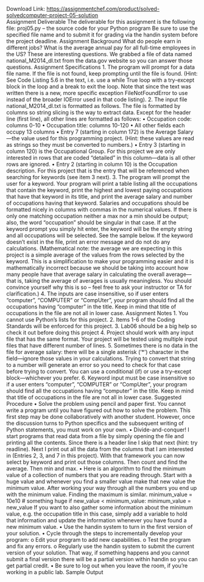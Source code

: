 Download Link: https://assignmentchef.com/product/solved-solvedcomputer-project-05-solution
<br>
Assignment Deliverable The deliverable for this assignment is the following file: proj05.py – the source code for your Python program Be sure to use the specified file name and to submit it for grading via the handin system before the project deadline. Assignment Background What do people earn in different jobs? What is the average annual pay for all full-time employees in the US? These are interesting questions. We grabbed a file of data named national_M2014_dl.txt from the data.gov website so you can answer those questions. Assignment Specifications 1. The program will prompt for a data file name. If the file is not found, keep prompting until the file is found. (Hint: See Code Listing 5.6 in the text, i.e. use a while True loop with a try-except block in the loop and a break to exit the loop. Note that since the text was written there is a new, more specific exception FileNotFoundError to use instead of the broader IOError used in that code listing). 2. The input file national_M2014_dl.txt is formatted as follows. The file is formatted by columns so string slicing is the way to extract data. Except for the header line (first line), all other lines are formatted as follows: • Occupation code: columns 0-10 • Occupation title: columns 10-120 • All other fields each occupy 13 columns • Entry 7 (starting in column 172) is the Average Salary—the value used for this programming project. (Hint: these values are read as strings so they must be converted to numbers.) • Entry 3 (starting in column 120) is the Occupational Group. For this project we are only interested in rows that are coded “detailed” in this column—data is all other rows are ignored. • Entry 2 (starting in column 10) is the Occupation description. For this project that is the entry that will be referenced when searching for keywords (see item 3 next). 3. The program will prompt the user for a keyword. Your program will print a table listing all the occupations that contain the keyword, print the highest and lowest paying occupations that have that keyword in its title, and print the average salary and number of occupations having that keyword. Salaries and occupations should be formatted nicely in columns with commas in the numerical values. If there is only one matching occupation neither a max nor a min should be output; also, the word “occupation” should be singular in that case. If at the keyword prompt you simply hit enter, the keyword will be the empty string and all occupations will be selected. See the sample below. If the keyword doesn’t exist in the file, print an error message and do not do any calculations. (Mathematical note: the average we are expecting in this project is a simple average of the values from the rows selected by the keyword. This is a simplification to make your programming easier and it is mathematically incorrect because we should be taking into account how many people have that average salary in calculating the overall average— that is, taking the average of averages is usually meaningless. You should convince yourself why this is so – feel free to ask your instructor or TA for clarification.) 4. The inputs are case insensitive, so if user enters “computer”, “COMPUTER” or “CompUter”, your program should find all the occupations having “computer” in the title. Keep in mind that title of occupations in the file are not all in lower case. Assignment Notes 1. You cannot use Python’s lists for this project. 2. Items 1-6 of the Coding Standards will be enforced for this project. 3. Lab06 should be a big help so check it out before doing this project 4. Project should work with any input file that has the same format. Your project will be tested using multiple input files that have different number of lines. 5. Sometimes there is no data in the file for average salary: there will be a single asterisk (‘*’) character in the field—ignore those values in your calculations. Trying to convert that string to a number will generate an error so you need to check for that case before trying to convert. You can use a conditional (if) or use a try-except block—whichever you prefer. 6. Keyword input must be case insensitive so if a user enters “computer”, “COMPUTER” or “CompUter”, your program should find all the occupations having “computer” in the title. Keep in mind that title of occupations in the file are not all in lower case. Suggested Procedure • Solve the problem using pencil and paper first. You cannot write a program until you have figured out how to solve the problem. This first step may be done collaboratively with another student. However, once the discussion turns to Python specifics and the subsequent writing of Python statements, you must work on your own. • Divide-and-conquer! I start programs that read data from a file by simply opening the file and printing all the contents. Since there is a header line I skip that next (hint: try readline). Next I print out all the data from the columns that I am interested in (Entries 2, 3, and 7 in this project). With that framework you can now select by keyword and print out those columns. Then count and find the average. Then min and max. • Here is an algorithm to find the minimum value of a collection of numbers that you are reading through. Start with a huge value and whenever you find a smaller value make that new value the minimum value. After working your way through all the numbers you end up with the minimum value. Finding the maximum is similar. minimum_value = 10e10 # something huge if new_value &lt; minimum_value: minimum_value = new_value If you want to also gather some information about the minimum value, e.g. the occupation title in this case, simply add a variable to hold that information and update the information whenever you have found a new minimum value. • Use the handin system to turn in the first version of your solution. • Cycle through the steps to incrementally develop your program: o Edit your program to add new capabilities. o Test the program and fix any errors. o Regularly use the handin system to submit the current version of your solution. That way, if something happens and you cannot submit a final version there will be a partial version within handin so you can get partial credit. • Be sure to log out when you leave the room, if you’re working in a public lab. Sample Output